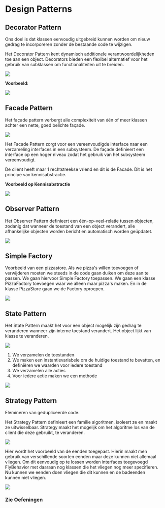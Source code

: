 # Design Patterns

## Decorator Pattern

Ons doel is dat klassen eenvoudig uitgebreid kunnen worden om nieuw gedrag te incorporeren zonder de bestaande code te wijzigen.

Het Decorator Pattern kent dynamisch additionele  verantwoordelijkheden toe aan een object. Decorators bieden  een flexibel alternatief voor het gebruik van subklassen om functionaliteiten uit te breiden.

![](https://i.gyazo.com/f41b850bcf10d4e1771f30eff46090fa.png)

**Voorbeeld:**

![](https://i.gyazo.com/4707cc3f07a4eeb4941c1ed36ad62e72.png)



## Facade Pattern

Het façade pattern verbergt alle complexiteit van één of meer klassen achter een nette, goed belichte façade. 

![](https://i.gyazo.com/427657942d190303454d1d4f8d88a616.png)

Het Facade Pattern zorgt voor een vereenvoudigde interface naar een verzameling interfaces in een subsysteem. De façade definieert een interface op een hoger niveau zodat het gebruik van het subsysteem vereenvoudigt. 

De client heeft maar 1 rechtstreekse vriend en dit is de Facade. Dit is het principe van kennisabstractie. 

**Voorbeeld op Kennisabstractie**

![](https://i.gyazo.com/9d65de23d12ac10769ecb776d32abe59.png)



## Observer Pattern

Het Observer Pattern definieert een één-op-veel-relatie  tussen objecten, zodanig dat wanneer de toestand van een  object verandert, alle afhankelijke objecten worden bericht en automatisch worden geüpdatet.

![](https://i.gyazo.com/5a56edfff8ed09aa8a368e60d8765a81.png)



## Simple Factory

Voorbeeld van een pizzastore. Als we pizza's willen toevoegen of verwijderen moeten we steeds in de code gaan duiken om deze aan te passen. We gaan hiervoor Simple Factory toepassen. We gaan een klasse PizzaFactory toevoegen waar we alleen maar pizza's maken. En in de klasse PizzaStore gaan we de Factory oproepen. 

![](https://i.gyazo.com/c051af3946d9f25f846d455f89f721f0.png)



## State Pattern

Het State Pattern maakt het voor een object mogelijk zijn gedrag te veranderen wanneer zijn interne toestand verandert. Het object lijkt van klasse te veranderen. 

![](https://i.gyazo.com/65865d02bc7cf3663f50c0d7b9ebcd6d.png)

1. We verzamelen de toestanden
2. We maken een instantievariabele om de huidige toestand te bevatten, en definiëren we waarden voor iedere toestand
3. We verzamelen alle acties
4. Voor iedere actie maken we een methode

![](https://i.gyazo.com/e87ca48e6dacd4aa96a70f426e3727f1.png)




## Strategy Pattern

Elemineren van gedupliceerde code.

Het Strategy Pattern definieert een familie algoritmen, isoleert ze en maakt ze uitwisselbaar. Strategy maakt het  mogelijk om het algoritme los van de client die deze gebruikt, te veranderen.

![](https://i.gyazo.com/3c624dbe55c0912af8b29891f317cfa1.png)

Hier wordt het voorbeeld van de eenden toegepast. Hierin maakt men gebruik van verschillende soorten eenden maar deze kunnen niet allemaal vliegen. Om dit eenvoudig op te lossen worden interfaces toegevoegd FlyBehavior met daaraan nog klassen die het vliegen nog meer specifieren. Nu kunnen we eenden doen vliegen die dit kunnen en de badeenden kunnen niet vliegen.

![](https://i.gyazo.com/e0199c26332ff334b560f1a14f271f94.png)

### Zie Oefeningen 